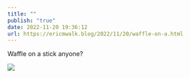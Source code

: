 ```yaml
---
title: ""
publish: "true"
date: 2022-11-20 19:36:12
url: https://ericmwalk.blog/2022/11/20/waffle-on-a.html
---
```

Waffle on a stick anyone?

![](https://ericmwalk.blog/uploads/2022/8f02ecf32f.jpg)
